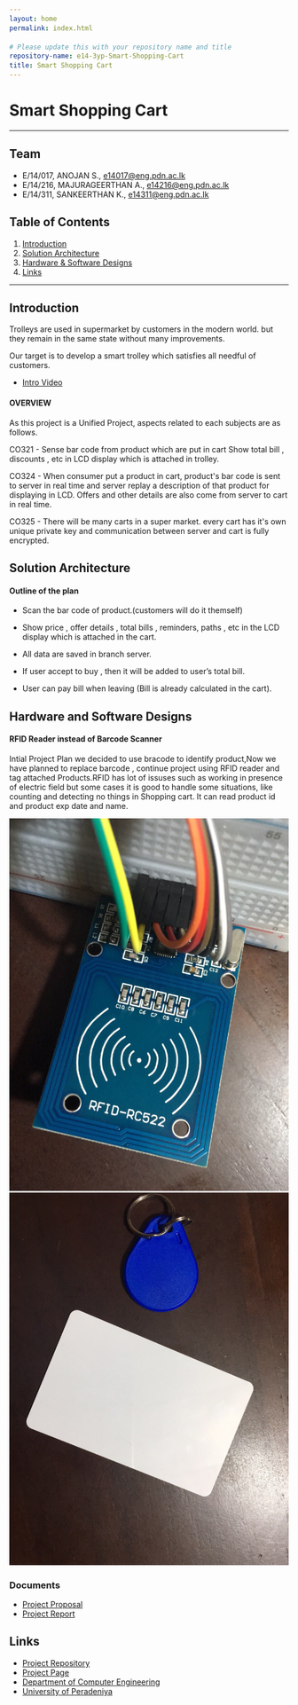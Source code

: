 ```yaml
---
layout: home
permalink: index.html

# Please update this with your repository name and title
repository-name: e14-3yp-Smart-Shopping-Cart
title: Smart Shopping Cart
---
```


[comment]: # "This is the standard layout for the project, but you can clean this and use your own template"

# Smart Shopping Cart

---

## Team
-  E/14/017, ANOJAN S., [e14017@eng.pdn.ac.lk](mailto:e14017@eng.pdn.ac.lk)
-  E/14/216, MAJURAGEERTHAN A., [e14216@eng.pdn.ac.lk](mailto:e14216@eng.pdn.ac.lk)
-  E/14/311, SANKEERTHAN K., [e14311@eng.pdn.ac.lk](mailto:e14311@eng.pdn.ac.lk)

## Table of Contents
1. [Introduction](#introduction)
2. [Solution Architecture](#solution-architecture )
3. [Hardware & Software Designs](#hardware-and-software-designs)
4. [Links](#links)

---

## Introduction

Trolleys are used in supermarket by customers in the modern world. but they remain in the same state without many improvements.

Our target is to develop a smart trolley which satisfies all needful of customers.  

- [Intro Video](https://youtu.be/WKlyglYFiss)

#### OVERVIEW
As this project is a Unified Project, aspects related to each subjects are as follows.

 

CO321 - Sense bar code from product which are put in cart
Show total bill , discounts , etc in LCD display which is attached in trolley.  

CO324 - When consumer put a product in cart, product's  bar code is sent to server in real time and server replay a description of that product for displaying in LCD.
Offers and other details are also come from server to cart in real time.  

CO325 - There will be many carts in a super market. every cart has it's own unique private key and communication between server and cart is fully encrypted.


## Solution Architecture

#### Outline of the plan
 
- Scan the bar code of product.(customers will do it themself)

- Show price , offer details , total bills , reminders, paths , etc in the LCD display which is attached in the cart.

- All data are saved in branch server.

- If user accept to buy , then it will be added to user’s total bill.

- User can pay bill when leaving (Bill is already calculated in the cart).

## Hardware and Software Designs

#### RFID  Reader instead of Barcode Scanner
  
Intial Project Plan we decided to use bracode to identify product,Now we have planned to replace barcode , continue project using RFID reader and tag attached Products.RFID has lot of issuses such as working in presence of electric field but some cases  it is good to handle some situations, like counting and detecting no things in Shopping cart. It can read product id and product exp date and name.  

![RFID](docs/data/images/1.jpeg)  
![RFID](docs/data/images/2.jpeg)  

### Documents  
- [Project Proposal](docs/data/documents/1.pdf)  
- [Project Report](docs/data/documents/2.pdf)

## Links

- <a href = "https://github.com/cepdnaclk/e14-3yp-Smart-Shopping-Cart" target = "_blank">Project Repository</a>
- <a href = "https://cepdnaclk.github.io/e14-3yp-Smart-Shopping-Cart/" target = "_blank">Project Page</a>
- <a href = "http://www.ce.pdn.ac.lk/" target = "_blank">Department of Computer Engineering</a>
- <a href = "https://eng.pdn.ac.lk/" target = "_blank">University of Peradeniya</a>


[//]: # (Please refer this to learn more about Markdown syntax)
[//]: # (https://github.com/adam-p/markdown-here/wiki/Markdown-Cheatsheet)
